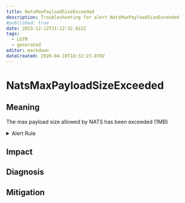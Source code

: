 ```yaml
---
title: NatsMaxPayloadSizeExceeded
description: Troubleshooting for alert NatsMaxPayloadSizeExceeded
#published: true
date: 2023-12-12T21:12:32.022Z
tags: 
  - LGTM
  - generated
editor: markdown
dateCreated: 2020-04-10T18:32:27.079Z
---
```


# NatsMaxPayloadSizeExceeded

## Meaning
[//]: # "Short paragraph that explains what the alert means"
The max payload size allowed by NATS has been exceeded (1MB)

<details>
  <summary>Alert Rule</summary>

{{% rule "nats/nats-exporter.yml" "NatsMaxPayloadSizeExceeded" %}}

<!-- Rule when generated

```yaml
alert: NatsMaxPayloadSizeExceeded
expr: max(gnatsd_varz_max_payload) > 1024 * 1024
for: 5m
labels:
    severity: critical
annotations:
    summary: Nats max payload size exceeded (instance {{ $labels.instance }})
    description: |-
        The max payload size allowed by NATS has been exceeded (1MB)
          VALUE = {{ $value }}
          LABELS = {{ $labels }}
    runbook: https://github.com/srerun/prometheus-alerts/blob/main/content/runbooks/nats-exporter/NatsMaxPayloadSizeExceeded.md

```

-->

</details>


## Impact
[//]: # "What could / will happen if the alert is not addressed"



## Diagnosis
[//]: # "Steps to take to identify the cause of the problem"



## Mitigation
[//]: # "The steps necessary to resolve the alert"
